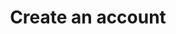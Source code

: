 ---
# -------------------------- #
#      ENDPOINT DETAILS      #
# -------------------------- #

product-type: "connect"
content-type: "api-endpoint"
endpoint: "accounts"
key: "create-an-account"
version: "3"


# -------------------------- #
#       METHOD DETAILS       #
# -------------------------- #

title: "Create an account"
method: "post"
short-url: |
  /v{{ endpoint.version }}{{ object.endpoint-url | flatify }}
full-url: |
  {{ api.base-url }}{{ endpoint.short-url | flatify }}
short: "{{ api.core-objects.accounts.create.short }}"
description: "{{ api.core-objects.accounts.create.description | flatify | markdownify }}"

## This endpoint uses partner credentials for authorization
## No access token is required.
## Notes are in _includes/developers/api-resource-list.html
access-token-required: false


# -------------------------- #
#       METHOD ARGUMENTS     #
# -------------------------- #

arguments:
  - name: "company"
    required: true
    type: "string"
    description: "A name for the Stitch client. This is typically the name of the company using the Stitch client account."
    example-value: |
      "Stitch Data"

  - name: "email"
    required: true
    type: "string"
    description: "The email address of the user signing up for a Stitch client account. Upon successful account creation, Stitch will send an email to this address with instructions for completing the setup."
    example-value: |
      "stitch@stitchdata.com"

  - name: "first_name"
    required: true
    type: "string"
    description: "The first name of the user signing up for a Stitch client account."
    example-value: |
      "Stitch"

  - name: "last_name"
    required: true
    type: "string"
    description: "The last name of the user signing up for a Stitch client account."
    example-value: |
      "Data"

  - name: "partner_id"
    required: true
    type: "string"
    description: "The unique ID for your API client, obtained when you register to use the API."
    example-value: |
      "<PARTNER_ID>"

  - name: "partner_secret"
    required: true
    type: "string"
    description: "The secret for your API client, obtained when you registered to use the API."
    example-value: |
      "<PARTNER_SECRET>"

  - name: "region"
    required: true
    type: "string"
    description: |
      The account's [data pipeline region]({{ link.security.supported-operating-regions | prepend: site.baseurl }}), which determines where defines the region where Stitch-hosted data centers will process your account's replicated data.

      **Note**: This can't be changed after the account is created.

      Accepted values are:

      {% for region in site.data.stitch.regions %}
      - `{{ region.region }}`
      {% endfor %}


# -------------------------- #
#           RETURNS          #
# -------------------------- #

returns: |
  If successful, the API will return a status of `200 OK` and an object with `access_token` and `stitch_account_id` properties.

  Otherwise, an error will be returned. For example: If a Stitch client account associated with the user already exists, the request will return `This email address is already associated with an active user.` See the **Errors** tab below for additional possibilities.


# ------------------------------ #
#   EXAMPLE REQUEST & RESPONSES  #
# ------------------------------ #

examples:
  - type: "Request"
    request-url: "{{ endpoint.short-url | flatify | strip_newlines }}"
    header: "{{ site.data.connect.request-headers.post.no-token-required | flatify }}"
    code: |
        '{
          "partner_id": "<PARTNER_ID>",
          "partner_secret": "<PARTNER_SECRET>",
          "first_name": "Stitch",
          "last_name": "Product Team",
          "company": "Stitch Product Team",
          "region": "us-east-1",
          "email": "stitch-api-test@stitchdata.com"
        }'
  
  - type: "Response"
    code: |
      {
        "access_token": "at_<ACCESS_TOKEN>",
        "stitch_account_id": 136715
      }

  - type: "Errors"
---